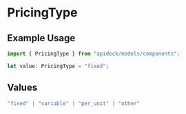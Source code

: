 # PricingType

## Example Usage

```typescript
import { PricingType } from "apideck/models/components";

let value: PricingType = "fixed";
```

## Values

```typescript
"fixed" | "variable" | "per_unit" | "other"
```